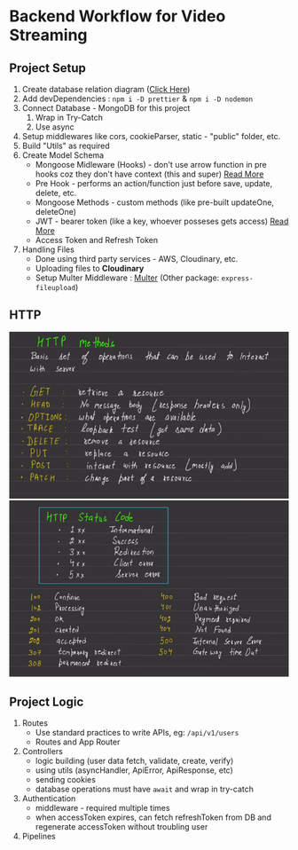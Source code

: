 # Backend Workflow for Video Streaming

## Project Setup
1. Create database relation diagram ([Click Here](https://app.eraser.io/workspace/YtPqZ1VogxGy1jzIDkzj))
2. Add devDependencies : `npm i -D prettier` & `npm i -D nodemon`
3. Connect Database - MongoDB for this project
   1. Wrap in Try-Catch
   2. Use async
4. Setup middlewares like cors, cookieParser, static - "public" folder, etc.
5. Build "Utils" as required
6. Create Model Schema
   - Mongoose Midleware (Hooks) - don't use arrow function in pre hooks coz they don't have context (this and super) [Read More](https://mongoosejs.com/docs/middleware.html)
   - Pre Hook - performs an action/function just before save, update, delete, etc.
   - Mongoose Methods - custom methods (like pre-built updateOne, deleteOne)
   - JWT - bearer token (like a key, whoever posseses gets access) [Read More](https://github.com/auth0/node-jsonwebtoken)
   - Access Token and Refresh Token
7. Handling Files
   - Done using third party services - AWS, Cloudinary, etc.
   - Uploading files to **Cloudinary**
   - Setup Multer Middleware : [Multer](https://github.com/expressjs/multer) (Other package: `express-fileupload`)

## HTTP
![HTTP Methods](image-1.png)
![HTTP Status Code](image.png)

## Project Logic
1. Routes
   - Use standard practices to write APIs, eg: `/api/v1/users`
   - Routes and App Router
2. Controllers
   - logic building (user data fetch, validate, create, verify)
   - using utils (asyncHandler, ApiError, ApiResponse, etc)
   - sending cookies
   - database operations must have `await` and wrap in try-catch
3. Authentication
   - middleware - required multiple times
   - when accessToken expires, can fetch refreshToken from DB and regenerate accessToken without troubling user
4. Pipelines